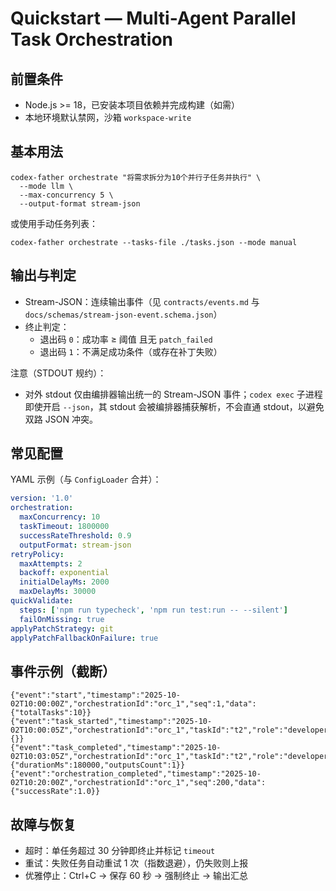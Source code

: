 # Quickstart — Multi-Agent Parallel Task Orchestration

## 前置条件

- Node.js >= 18，已安装本项目依赖并完成构建（如需）
- 本地环境默认禁网，沙箱 `workspace-write`

## 基本用法

```
codex-father orchestrate "将需求拆分为10个并行子任务并执行" \
  --mode llm \
  --max-concurrency 5 \
  --output-format stream-json
```

或使用手动任务列表：

```
codex-father orchestrate --tasks-file ./tasks.json --mode manual
```

## 输出与判定

- Stream-JSON：连续输出事件（见 `contracts/events.md` 与
  `docs/schemas/stream-json-event.schema.json`）
- 终止判定：
  - 退出码 `0`：成功率 ≥ 阈值 且无 `patch_failed`
  - 退出码 `1`：不满足成功条件（或存在补丁失败）

注意（STDOUT 规约）：

- 对外 stdout 仅由编排器输出统一的 Stream-JSON 事件；`codex exec` 子进程即使开启
  `--json`，其 stdout 会被编排器捕获解析，不会直通 stdout，以避免双路 JSON 冲突。

## 常见配置

YAML 示例（与 `ConfigLoader` 合并）：

```yaml
version: '1.0'
orchestration:
  maxConcurrency: 10
  taskTimeout: 1800000
  successRateThreshold: 0.9
  outputFormat: stream-json
retryPolicy:
  maxAttempts: 2
  backoff: exponential
  initialDelayMs: 2000
  maxDelayMs: 30000
quickValidate:
  steps: ['npm run typecheck', 'npm run test:run -- --silent']
  failOnMissing: true
applyPatchStrategy: git
applyPatchFallbackOnFailure: true
```

## 事件示例（截断）

```
{"event":"start","timestamp":"2025-10-02T10:00:00Z","orchestrationId":"orc_1","seq":1,"data":{"totalTasks":10}}
{"event":"task_started","timestamp":"2025-10-02T10:00:05Z","orchestrationId":"orc_1","taskId":"t2","role":"developer","agentId":"agent_3","seq":12,"data":{}}
{"event":"task_completed","timestamp":"2025-10-02T10:03:05Z","orchestrationId":"orc_1","taskId":"t2","role":"developer","seq":48,"data":{"durationMs":180000,"outputsCount":1}}
{"event":"orchestration_completed","timestamp":"2025-10-02T10:20:00Z","orchestrationId":"orc_1","seq":200,"data":{"successRate":1.0}}
```

## 故障与恢复

- 超时：单任务超过 30 分钟即终止并标记 `timeout`
- 重试：失败任务自动重试 1 次（指数退避），仍失败则上报
- 优雅停止：Ctrl+C → 保存 60 秒 → 强制终止 → 输出汇总
